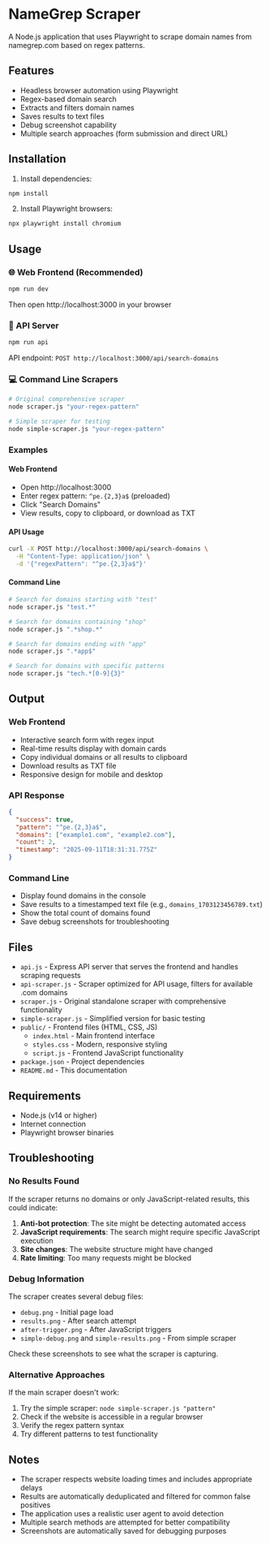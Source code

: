 # NameGrep Scraper

A Node.js application that uses Playwright to scrape domain names from namegrep.com based on regex patterns.

## Features

- Headless browser automation using Playwright
- Regex-based domain search
- Extracts and filters domain names
- Saves results to text files
- Debug screenshot capability
- Multiple search approaches (form submission and direct URL)

## Installation

1. Install dependencies:
```bash
npm install
```

2. Install Playwright browsers:
```bash
npx playwright install chromium
```

## Usage

### 🌐 Web Frontend (Recommended)
```bash
npm run dev
```
Then open http://localhost:3000 in your browser

### 📡 API Server
```bash
npm run api
```
API endpoint: `POST http://localhost:3000/api/search-domains`

### 💻 Command Line Scrapers
```bash
# Original comprehensive scraper
node scraper.js "your-regex-pattern"

# Simple scraper for testing
node simple-scraper.js "your-regex-pattern"
```

### Examples

#### Web Frontend
- Open http://localhost:3000
- Enter regex pattern: `^pe.{2,3}a$` (preloaded)
- Click "Search Domains"
- View results, copy to clipboard, or download as TXT

#### API Usage
```bash
curl -X POST http://localhost:3000/api/search-domains \
  -H "Content-Type: application/json" \
  -d '{"regexPattern": "^pe.{2,3}a$"}'
```

#### Command Line
```bash
# Search for domains starting with "test"
node scraper.js "test.*"

# Search for domains containing "shop"
node scraper.js ".*shop.*"

# Search for domains ending with "app"
node scraper.js ".*app$"

# Search for domains with specific patterns
node scraper.js "tech.*[0-9]{3}"
```

## Output

### Web Frontend
- Interactive search form with regex input
- Real-time results display with domain cards
- Copy individual domains or all results to clipboard
- Download results as TXT file
- Responsive design for mobile and desktop

### API Response
```json
{
  "success": true,
  "pattern": "^pe.{2,3}a$",
  "domains": ["example1.com", "example2.com"],
  "count": 2,
  "timestamp": "2025-09-11T18:31:31.775Z"
}
```

### Command Line
- Display found domains in the console
- Save results to a timestamped text file (e.g., `domains_1703123456789.txt`)
- Show the total count of domains found
- Save debug screenshots for troubleshooting

## Files

- `api.js` - Express API server that serves the frontend and handles scraping requests
- `api-scraper.js` - Scraper optimized for API usage, filters for available .com domains
- `scraper.js` - Original standalone scraper with comprehensive functionality
- `simple-scraper.js` - Simplified version for basic testing
- `public/` - Frontend files (HTML, CSS, JS)
  - `index.html` - Main frontend interface
  - `styles.css` - Modern, responsive styling
  - `script.js` - Frontend JavaScript functionality
- `package.json` - Project dependencies
- `README.md` - This documentation

## Requirements

- Node.js (v14 or higher)
- Internet connection
- Playwright browser binaries

## Troubleshooting

### No Results Found
If the scraper returns no domains or only JavaScript-related results, this could indicate:

1. **Anti-bot protection**: The site might be detecting automated access
2. **JavaScript requirements**: The search might require specific JavaScript execution
3. **Site changes**: The website structure might have changed
4. **Rate limiting**: Too many requests might be blocked

### Debug Information
The scraper creates several debug files:
- `debug.png` - Initial page load
- `results.png` - After search attempt
- `after-trigger.png` - After JavaScript triggers
- `simple-debug.png` and `simple-results.png` - From simple scraper

Check these screenshots to see what the scraper is capturing.

### Alternative Approaches
If the main scraper doesn't work:
1. Try the simple scraper: `node simple-scraper.js "pattern"`
2. Check if the website is accessible in a regular browser
3. Verify the regex pattern syntax
4. Try different patterns to test functionality

## Notes

- The scraper respects website loading times and includes appropriate delays
- Results are automatically deduplicated and filtered for common false positives
- The application uses a realistic user agent to avoid detection
- Multiple search methods are attempted for better compatibility
- Screenshots are automatically saved for debugging purposes

